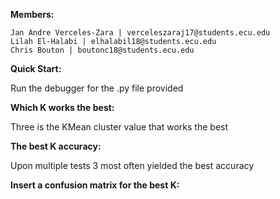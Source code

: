 **Members:** 

	Jan Andre Verceles-Zara | verceleszaraj17@students.ecu.edu
	Lilah El-Halabi | elhalabil18@students.ecu.edu
	Chris Bouton | boutonc18@students.ecu.edu
  
  
**Quick Start:**

Run the debugger for the .py file provided 

**Which K works the best:**

Three is the KMean cluster value that works the best

**The best K accuracy:**

Upon multiple tests 3 most often yielded the best accuracy

**Insert a confusion matrix for the best K:**


